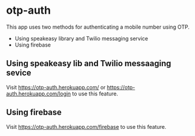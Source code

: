 # otp-auth

This app uses two methods for authenticating a mobile number using OTP. 
* Using speakeasy library and Twilio messaging service
* Using firebase

## Using speakeasy lib and Twilio messaaging sevice

Visit https://otp-auth.herokuapp.com/ or https://otp-auth.herokuapp.com/login to use this feature.

## Using firebase 

Visit https://otp-auth.herokuapp.com/firebase to use this feature.
